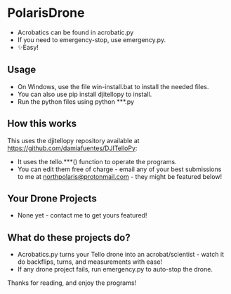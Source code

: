 # PolarisDrone

- Acrobatics can be found in acrobatic.py
- If you need to emergency-stop, use emergency.py.
- ✨Easy!

## Usage

- On Windows, use the file win-install.bat to install the needed files.
- You can also use pip install djitellopy to install.
- Run the python files using python ***.py

## How this works

This uses the djitellopy repository available at https://github.com/damiafuentes/DJITelloPy:

- It uses the tello.***() function to operate the programs.
- You can edit them free of charge - email any of your best submissions to me at northpolaris@protonmail.com - they might be featured below!


## Your Drone Projects
- None yet - contact me to get yours featured!

## What do these projects do?
- Acrobatics.py turns your Tello drone into an acrobat/scientist - watch it do backflips, turns, and measurements with ease!
- If any drone project fails, run emergency.py to auto-stop the drone.

Thanks for reading, and enjoy the programs!
